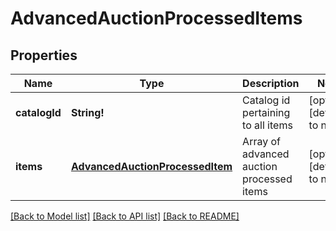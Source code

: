 # AdvancedAuctionProcessedItems

## Properties
Name | Type | Description | Notes
------------ | ------------- | ------------- | -------------
**catalogId** | **String!** | Catalog id pertaining to all items | [optional] [default to null]
**items** | [**AdvancedAuctionProcessedItem**](AdvancedAuctionProcessedItem.md) | Array of advanced auction processed items | [optional] [default to null]

[[Back to Model list]](../README.md#documentation-for-models) [[Back to API list]](../README.md#documentation-for-api-endpoints) [[Back to README]](../README.md)


